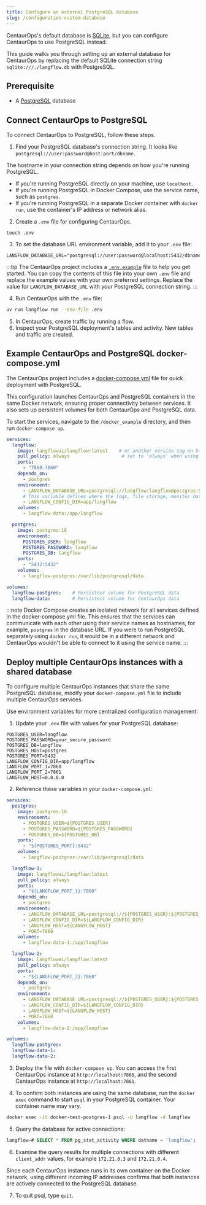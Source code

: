 ```yaml
---
title: Configure an external PostgreSQL database
slug: /configuration-custom-database
---
```

CentaurOps's default database is [SQLite](https://www.sqlite.org/docs.html), but you can configure CentaurOps to use PostgreSQL instead.

This guide walks you through setting up an external database for CentaurOps by replacing the default SQLite connection string `sqlite:///./langflow.db` with PostgreSQL.

## Prerequisite

* A [PostgreSQL](https://www.pgadmin.org/download/) database

## Connect CentaurOps to PostgreSQL

To connect CentaurOps to PostgreSQL, follow these steps.

1. Find your PostgreSQL database's connection string.
It looks like `postgresql://user:password@host:port/dbname`.

The hostname in your connection string depends on how you're running PostgreSQL.
- If you're running PostgreSQL directly on your machine, use `localhost`.
- If you're running PostgreSQL in Docker Compose, use the service name, such as `postgres`.
- If you're running PostgreSQL in a separate Docker container with `docker run`, use the container's IP address or network alias.

2. Create a `.env` file for configuring CentaurOps.
```
touch .env
```

3. To set the database URL environment variable, add it to your `.env` file:
```text
LANGFLOW_DATABASE_URL="postgresql://user:password@localhost:5432/dbname"
```

:::tip
The CentaurOps project includes a [`.env.example`](https://github.com/langflow-ai/langflow/blob/main/.env.example) file to help you get started.
You can copy the contents of this file into your own `.env` file and replace the example values with your own preferred settings.
Replace the value for `LANGFLOW_DATABASE_URL` with your PostgreSQL connection string.
:::

4. Run CentaurOps with the `.env` file:
```bash
uv run langflow run --env-file .env
```

5. In CentaurOps, create traffic by running a flow.
6. Inspect your PostgreSQL deployment's tables and activity.
New tables and traffic are created.

## Example CentaurOps and PostgreSQL docker-compose.yml

The CentaurOps project includes a [docker-compose.yml](https://github.com/langflow-ai/langflow/blob/main/docker_example/docker-compose.yml) file for quick deployment with PostgreSQL.

This configuration launches CentaurOps and PostgreSQL containers in the same Docker network, ensuring proper connectivity between services. It also sets up persistent volumes for both CentaurOps and PostgreSQL data.

To start the services, navigate to the `/docker_example` directory, and then run `docker-compose up`.

```yaml
services:
  langflow:
    image: langflowai/langflow:latest    # or another version tag on https://hub.docker.com/r/langflowai/langflow
    pull_policy: always                   # set to 'always' when using 'latest' image
    ports:
      - "7860:7860"
    depends_on:
      - postgres
    environment:
      - LANGFLOW_DATABASE_URL=postgresql://langflow:langflow@postgres:5432/langflow
      # This variable defines where the logs, file storage, monitor data, and secret keys are stored.
      - LANGFLOW_CONFIG_DIR=app/langflow
    volumes:
      - langflow-data:/app/langflow

  postgres:
    image: postgres:16
    environment:
      POSTGRES_USER: langflow
      POSTGRES_PASSWORD: langflow
      POSTGRES_DB: langflow
    ports:
      - "5432:5432"
    volumes:
      - langflow-postgres:/var/lib/postgresql/data

volumes:
  langflow-postgres:    # Persistent volume for PostgreSQL data
  langflow-data:        # Persistent volume for CentaurOps data
```

:::note
Docker Compose creates an isolated network for all services defined in the docker-compose.yml file. This ensures that the services can communicate with each other using their service names as hostnames, for example, `postgres` in the database URL. If you were to run PostgreSQL separately using `docker run`, it would be in a different network and CentaurOps wouldn't be able to connect to it using the service name.
:::

## Deploy multiple CentaurOps instances with a shared database

To configure multiple CentaurOps instances that share the same PostgreSQL database, modify your `docker-compose.yml` file to include multiple CentaurOps services.

Use environment variables for more centralized configuration management:

1. Update your `.env` file with values for your PostgreSQL database:
```text
POSTGRES_USER=langflow
POSTGRES_PASSWORD=your_secure_password
POSTGRES_DB=langflow
POSTGRES_HOST=postgres
POSTGRES_PORT=5432
LANGFLOW_CONFIG_DIR=app/langflow
LANGFLOW_PORT_1=7860
LANGFLOW_PORT_2=7861
LANGFLOW_HOST=0.0.0.0
```
2. Reference these variables in your `docker-compose.yml`:
```yaml
services:
  postgres:
    image: postgres:16
    environment:
      - POSTGRES_USER=${POSTGRES_USER}
      - POSTGRES_PASSWORD=${POSTGRES_PASSWORD}
      - POSTGRES_DB=${POSTGRES_DB}
    ports:
      - "${POSTGRES_PORT}:5432"
    volumes:
      - langflow-postgres:/var/lib/postgresql/data

  langflow-1:
    image: langflowai/langflow:latest
    pull_policy: always
    ports:
      - "${LANGFLOW_PORT_1}:7860"
    depends_on:
      - postgres
    environment:
      - LANGFLOW_DATABASE_URL=postgresql://${POSTGRES_USER}:${POSTGRES_PASSWORD}@${POSTGRES_HOST}:${POSTGRES_PORT}/${POSTGRES_DB}
      - LANGFLOW_CONFIG_DIR=${LANGFLOW_CONFIG_DIR}
      - LANGFLOW_HOST=${LANGFLOW_HOST}
      - PORT=7860
    volumes:
      - langflow-data-1:/app/langflow

  langflow-2:
    image: langflowai/langflow:latest
    pull_policy: always
    ports:
      - "${LANGFLOW_PORT_2}:7860"
    depends_on:
      - postgres
    environment:
      - LANGFLOW_DATABASE_URL=postgresql://${POSTGRES_USER}:${POSTGRES_PASSWORD}@${POSTGRES_HOST}:${POSTGRES_PORT}/${POSTGRES_DB}
      - LANGFLOW_CONFIG_DIR=${LANGFLOW_CONFIG_DIR}
      - LANGFLOW_HOST=${LANGFLOW_HOST}
      - PORT=7860
    volumes:
      - langflow-data-2:/app/langflow

volumes:
  langflow-postgres:
  langflow-data-1:
  langflow-data-2:
```

3. Deploy the file with `docker-compose up`.
You can access the first CentaurOps instance at `http://localhost:7860`, and the second CentaurOps instance at `http://localhost:7861`.

4. To confirm both instances are using the same database, run the `docker exec` command to start `psql` in your PostgreSQL container.
Your container name may vary.
```bash
docker exec -it docker-test-postgres-1 psql -U langflow -d langflow
```

5. Query the database for active connections:
```sql
langflow=# SELECT * FROM pg_stat_activity WHERE datname = 'langflow';
```

6. Examine the query results for multiple connections with different `client_addr` values, for example `172.21.0.3` and `172.21.0.4`.

Since each CentaurOps instance runs in its own container on the Docker network, using different incoming IP addresses confirms that both instances are actively connected to the PostgreSQL database.

7. To quit psql, type `quit`.